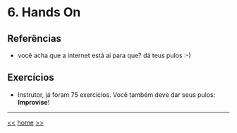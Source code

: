 # 6. Hands On

## Referências

* você acha que a internet está ai para que? dá teus pulos :-)


## Exercícios
* Instrutor, já foram 75 exercícios. Você também deve dar seus pulos: **Improvise**!


***

[<<](README_ModeloDeDados.md)
[home](../README.md)
[>>](README_AnexoI.md)
